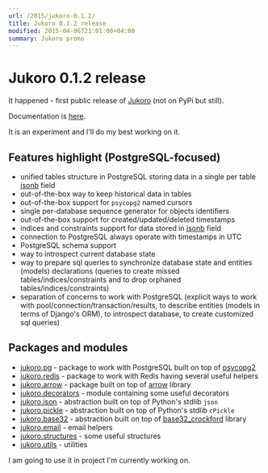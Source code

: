 ```yaml
---
url: /2015/jukoro-0.1.2/
title: Jukoro 0.1.2 release
modified: 2015-04-06T21:01:00+04:00
summary: Jukoro promo
---
```

# Jukoro 0.1.2 release


It happened - first public release of [Jukoro][jukoro] (not on PyPi but still).

Documentation is [here](https://ysegorov.github.io/jukoro).

It is an experiment and I'll do my best working on it.

## Features highlight (PostgreSQL-focused)

- unified tables structure in PostgreSQL storing data in a single per
  table [jsonb][jsonb] field
- out-of-the-box way to keep historical data in tables
- out-of-the-box support for ``psycopg2`` named cursors
- single per-database sequence generator for objects identifiers
- out-of-the-box support for created/updated/deleted timestamps
- indices and constraints support for data stored in [jsonb][jsonb] field
- connection to PostgreSQL always operate with timestamps in UTC
- PostgreSQL schema support
- way to introspect current database state
- way to prepare sql queries to synchronize database state and entities
  (models) declarations (queries to create missed tables/indices/constraints
  and to drop orphaned tables/indices/constraints)
- separation of concerns to work with PostgreSQL (explicit ways to work with
  pool/connection/transaction/results,
  to describe entities (models in terms of Django's ORM),
  to introspect database,
  to create customized sql queries)

## Packages and modules

- [jukoro.pg](http://ysegorov.github.io/jukoro/jukoro.pg.html) -
  package to work with PostgreSQL built on top of
  [psycopg2](http://initd.org/psycopg/docs/)
- [jukoro.redis](http://ysegorov.github.io/jukoro/jukoro.redis.html) -
  package to work with Redis having several useful helpers
- [jukoro.arrow](http://ysegorov.github.io/jukoro/jukoro.arrow.html) -
  package built on top of [arrow](http://crsmithdev.com/arrow/) library
- [jukoro.decorators](http://ysegorov.github.io/jukoro/jukoro.html#module-jukoro.decorators) - 
  module containing some useful decorators
- [jukoro.json](http://ysegorov.github.io/jukoro/jukoro.html#module-jukoro.json) -
  abstraction built on top of Python's stdlib ``json``
- [jukoro.pickle](http://ysegorov.github.io/jukoro/jukoro.html#module-jukoro.pickle) -
  abstraction built on top of Python's stdlib ``cPickle``
- [jukoro.base32](http://ysegorov.github.io/jukoro/jukoro.html#module-jukoro.base32) -
  abstraction built on top of [base32_crockford](https://github.com/jbittel/base32-crockford)
  library
- [jukoro.email](http://ysegorov.github.io/jukoro/jukoro.html#module-jukoro.email) -
  email helpers
- [jukoro.structures](http://ysegorov.github.io/jukoro/jukoro.html#module-jukoro.structures) -
  some useful structures
- [jukoro.utils](http://ysegorov.github.io/jukoro/jukoro.html#module-jukoro.utils) -
  utilities

I am going to use it in project I'm currently working on.


[jukoro]: https://github.com/ysegorov/jukoro.git
[jsonb]: http://www.postgresql.org/docs/9.4/static/datatype-json.html

